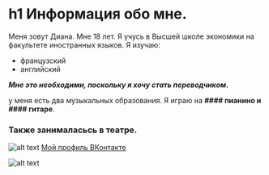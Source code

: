 # h1 Информация обо мне.
Меня зовут Диана. Мне 18 лет. 
Я учусь в Высшей школе экономики на факультете иностранных языков.
Я изучаю: 
-  французский  
-  английский 

***Мне это необходими, поскольку я хочу стать переводчиком.***

у меня есть два музыкальных образования. Я играю на **#### пианино и #### гитаре**. 
### Также занималасьсь в театре.
![alt text](https://a.d-cd.net/726353u-960.jpg)
[Мой профиль ВКонтакте ](https://vk.com/id319473688)


![alt text](http://kodeks-zakon.ru/wp-content/uploads/0_94aab_48363575_XXL.jpg)
